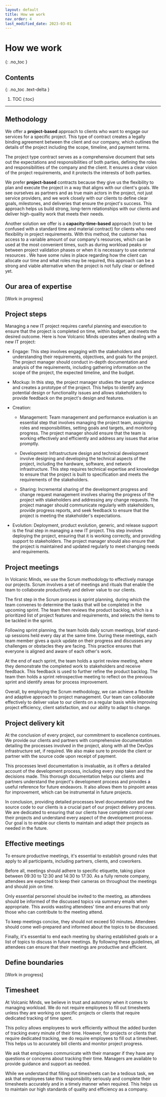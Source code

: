 ```yaml
---
layout: default
title: How we work
nav_order: 4
last_modified_date: 2023-03-01
---
```


# How we work
{: .no_toc }

## Contents
{: .no_toc .text-delta }

1. TOC
{:toc}

---

## Methodology

We offer a **project-based** approach to clients who want to engage our services for a specific project. This type of contract creates a legally binding agreement between the client and our company, which outlines the details of the project including the scope, timeline, and payment terms.

The project type contract serves as a comprehensive document that sets out the expectations and responsibilities of both parties, defining the roles and responsibilities of the company and the client. It ensures a clear vision of the project requirements, and it protects the interests of both parties.

We prefer **project-based** contracts because they give us the flexibility to plan and execute the project in a way that aligns with our client's goals. We see ourselves as partners and as true main actors in the project, not just service providers, and we work closely with our clients to define clear goals, milestones, and deliveries that ensure the project's success. This approach helps us build strong, long-term relationships with our clients and deliver high-quality work that meets their needs.

Another solution we offer is a **capacity-time-based** approach (not to be confused with a standard time and material contract) for clients who need flexibility in project requirements. With this method, the customer has access to a variable amount of our company's resources, which can be used at the most convenient times, such as during workload peaks or between project validation phases or when it is necessary to use external resources . We have some rules in place regarding how the client can allocate our time and what roles may be required, this approach can be a strong and viable alternative when the project is not fully clear or defined yet.

## Our area of expertise

[Work in progress]

## Project steps

Managing a new IT project requires careful planning and execution to ensure that the project is completed on time, within budget, and meets the desired outcome. Here is how Volcanic Minds operates when dealing with a new IT project:

- Engage: This step involves engaging with the stakeholders and understanding their requirements, objectives, and goals for the project. The project manager should conduct in-depth documentation and analysis of the requirements, including gathering information on the scope of the project, the expected timeline, and the budget.

- Mockup: In this step, the project manager studies the target audience and creates a prototype of the project. This helps to identify any potential design or functionality issues and allows stakeholders to provide feedback on the project's design and features.

- Creation:
    - Management: Team management and performance evaluation is an essential step that involves managing the project team, assigning roles and responsibilities, setting goals and targets, and monitoring progress. The project manager should ensure that the team is working effectively and efficiently and address any issues that arise promptly.

    - Development: Infrastructure design and technical development involve designing and developing the technical aspects of the project, including the hardware, software, and network infrastructure. This step requires technical expertise and knowledge to ensure that the project is built to specification and meets the requirements of the stakeholders.

    - Sharing: Incremental sharing of the development progress and change request management involves sharing the progress of the project with stakeholders and addressing any change requests. The project manager should communicate regularly with stakeholders, provide progress reports, and seek feedback to ensure that the project is meeting the stakeholder's expectations.

- Evolution: Deployment, product evolution, generic, and release support is the final step in managing a new IT project. This step involves deploying the project, ensuring that it is working correctly, and providing support to stakeholders. The project manager should also ensure that the project is maintained and updated regularly to meet changing needs and requirements.

## Project meetings

In Volcanic Minds, we use the Scrum methodology to effectively manage our projects. Scrum involves a set of meetings and rituals that enable the team to collaborate productively and deliver value to our clients.

The first step in the Scrum process is sprint planning, during which the team convenes to determine the tasks that will be completed in the upcoming sprint. The team then reviews the product backlog, which is a prioritized list of project features and requirements, and selects the items to be tackled in the sprint.

Following sprint planning, the team holds daily scrum meetings, brief stand-up sessions held every day at the same time. During these meetings, each team member gives a quick update on their progress and discusses any challenges or obstacles they are facing. This practice ensures that everyone is aligned and aware of each other's work.

At the end of each sprint, the team holds a sprint review meeting, where they demonstrate the completed work to stakeholders and receive feedback. This feedback is used to further refine the product backlog. The team then holds a sprint retrospective meeting to reflect on the previous sprint and identify areas for process improvement.

Overall, by employing the Scrum methodology, we can achieve a flexible and adaptive approach to project management. Our team can collaborate effectively to deliver value to our clients on a regular basis while improving project efficiency, client satisfaction, and our ability to adapt to change.

## Project delivery kit

At the conclusion of every project, our commitment to excellence continues. We provide our clients and partners with comprehensive documentation detailing the processes involved in the project, along with all the DevOps infrastructure set, if required. We also make sure to provide the client or partner with the source code upon receipt of payment.

This processes level documentation is invaluable, as it offers a detailed account of the development process, including every step taken and the decisions made. This thorough documentation helps our clients and partners understand the project's development process and provides a useful reference for future endeavors. It also allows them to pinpoint areas for improvement, which can be instrumental in future projects.

In conclusion, providing detailed processes level documentation and the source code to our clients is a crucial part of our project delivery process. We are dedicated to ensuring that our clients have complete control over their projects and understand every aspect of the development process. Our goal is to enable our clients to maintain and adapt their projects as needed in the future.

## Effective meetings

To ensure productive meetings, it's essential to establish ground rules that apply to all participants, including partners, clients, and coworkers.

Before all, meetings should adhere to specific etiquette, taking place between 09:30 to 12:30 and 14:30 to 17:30. As a fully remote company, attendees are expected to keep their cameras on throughout the meetings and should join on time.

Only essential personnel should be invited to the meeting, as attendees should be informed of the discussed topics via summary emails when appropriate. This avoids wasting attendees' time and ensures that only those who can contribute to the meeting attend.

To keep meetings concise, they should not exceed 50 minutes. Attendees should come well-prepared and informed about the topics to be discussed.

Finally, it's essential to end each meeting by sharing established goals or a list of topics to discuss in future meetings. By following these guidelines, all attendees can ensure that their meetings are productive and efficient.

## Define boundaries

[Work in progress]

## Timesheet

At Volcanic Minds, we believe in trust and autonomy when it comes to managing workload. We do not require employees to fill out timesheets unless they are working on specific projects or clients that require dedicated tracking of time spent.

This policy allows employees to work efficiently without the added burden of tracking every minute of their time. However, for projects or clients that require dedicated tracking, we do require employees to fill out a timesheet. This helps us to accurately bill clients and monitor project progress.

We ask that employees communicate with their manager if they have any questions or concerns about tracking their time. Managers are available to provide guidance and support as needed.

While we understand that filling out timesheets can be a tedious task, we ask that employees take this responsibility seriously and complete their timesheets accurately and in a timely manner when required. This helps us to maintain our high standards of quality and efficiency as a company.
